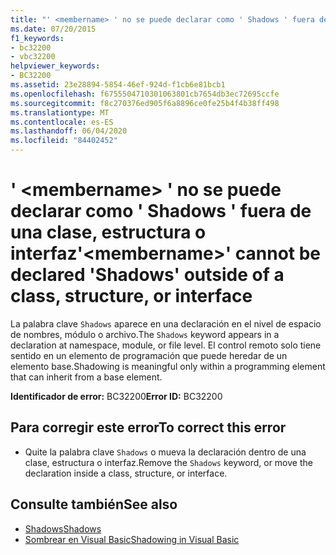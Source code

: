 ```yaml
---
title: "' <membername> ' no se puede declarar como ' Shadows ' fuera de una clase, estructura o interfaz"
ms.date: 07/20/2015
f1_keywords:
- bc32200
- vbc32200
helpviewer_keywords:
- BC32200
ms.assetid: 23e28894-5854-46ef-924d-f1cb6e81bcb1
ms.openlocfilehash: f6755504710301063801cb7654db3ec72695ccfe
ms.sourcegitcommit: f8c270376ed905f6a8896ce0fe25b4f4b38ff498
ms.translationtype: MT
ms.contentlocale: es-ES
ms.lasthandoff: 06/04/2020
ms.locfileid: "84402452"
---
```

# <a name="membername-cannot-be-declared-shadows-outside-of-a-class-structure-or-interface"></a><span data-ttu-id="81867-102">' \<membername> ' no se puede declarar como ' Shadows ' fuera de una clase, estructura o interfaz</span><span class="sxs-lookup"><span data-stu-id="81867-102">'\<membername>' cannot be declared 'Shadows' outside of a class, structure, or interface</span></span>
<span data-ttu-id="81867-103">La palabra clave `Shadows` aparece en una declaración en el nivel de espacio de nombres, módulo o archivo.</span><span class="sxs-lookup"><span data-stu-id="81867-103">The `Shadows` keyword appears in a declaration at namespace, module, or file level.</span></span> <span data-ttu-id="81867-104">El control remoto solo tiene sentido en un elemento de programación que puede heredar de un elemento base.</span><span class="sxs-lookup"><span data-stu-id="81867-104">Shadowing is meaningful only within a programming element that can inherit from a base element.</span></span>  
  
 <span data-ttu-id="81867-105">**Identificador de error:** BC32200</span><span class="sxs-lookup"><span data-stu-id="81867-105">**Error ID:** BC32200</span></span>  
  
## <a name="to-correct-this-error"></a><span data-ttu-id="81867-106">Para corregir este error</span><span class="sxs-lookup"><span data-stu-id="81867-106">To correct this error</span></span>  
  
- <span data-ttu-id="81867-107">Quite la palabra clave `Shadows` o mueva la declaración dentro de una clase, estructura o interfaz.</span><span class="sxs-lookup"><span data-stu-id="81867-107">Remove the `Shadows` keyword, or move the declaration inside a class, structure, or interface.</span></span>  
  
## <a name="see-also"></a><span data-ttu-id="81867-108">Consulte también</span><span class="sxs-lookup"><span data-stu-id="81867-108">See also</span></span>

- [<span data-ttu-id="81867-109">Shadows</span><span class="sxs-lookup"><span data-stu-id="81867-109">Shadows</span></span>](../language-reference/modifiers/shadows.md)
- [<span data-ttu-id="81867-110">Sombrear en Visual Basic</span><span class="sxs-lookup"><span data-stu-id="81867-110">Shadowing in Visual Basic</span></span>](../programming-guide/language-features/declared-elements/shadowing.md)

